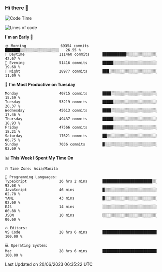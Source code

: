### Hi there 👋

<!--START_SECTION:waka-->
![Code Time](http://img.shields.io/badge/Code%20Time-4%2C091%20hrs-blue)

![Lines of code](https://img.shields.io/badge/From%20Hello%20World%20I%27ve%20Written-103.7%20million%20lines%20of%20code-blue)

**I'm an Early 🐤** 

```text
🌞 Morning                69354 commits       ███████░░░░░░░░░░░░░░░░░░   26.55 % 
🌆 Daytime                111460 commits      ███████████░░░░░░░░░░░░░░   42.67 % 
🌃 Evening                51416 commits       █████░░░░░░░░░░░░░░░░░░░░   19.68 % 
🌙 Night                  28977 commits       ███░░░░░░░░░░░░░░░░░░░░░░   11.09 % 
```
📅 **I'm Most Productive on Tuesday** 

```text
Monday                   40715 commits       ████░░░░░░░░░░░░░░░░░░░░░   15.59 % 
Tuesday                  53219 commits       █████░░░░░░░░░░░░░░░░░░░░   20.37 % 
Wednesday                45613 commits       ████░░░░░░░░░░░░░░░░░░░░░   17.46 % 
Thursday                 49437 commits       █████░░░░░░░░░░░░░░░░░░░░   18.93 % 
Friday                   47566 commits       █████░░░░░░░░░░░░░░░░░░░░   18.21 % 
Saturday                 17621 commits       ██░░░░░░░░░░░░░░░░░░░░░░░   06.75 % 
Sunday                   7036 commits        █░░░░░░░░░░░░░░░░░░░░░░░░   02.69 % 
```


📊 **This Week I Spent My Time On** 

```text
🕑︎ Time Zone: Asia/Manila

💬 Programming Languages: 
TypeScript               26 hrs 2 mins       ███████████████████████░░   92.68 % 
JavaScript               46 mins             █░░░░░░░░░░░░░░░░░░░░░░░░   02.78 % 
YAML                     43 mins             █░░░░░░░░░░░░░░░░░░░░░░░░   02.60 % 
EJS                      14 mins             ░░░░░░░░░░░░░░░░░░░░░░░░░   00.88 % 
JSON                     10 mins             ░░░░░░░░░░░░░░░░░░░░░░░░░   00.60 % 

🔥 Editors: 
VS Code                  28 hrs 6 mins       █████████████████████████   100.00 % 

💻 Operating System: 
Mac                      28 hrs 6 mins       █████████████████████████   100.00 % 
```


 Last Updated on 20/06/2023 06:35:22 UTC
<!--END_SECTION:waka-->


<!--
**rad182/rad182** is a ✨ _special_ ✨ repository because its `README.md` (this file) appears on your GitHub profile.

Here are some ideas to get you started:

- 🔭 I’m currently working on ...
- 🌱 I’m currently learning ...
- 👯 I’m looking to collaborate on ...
- 🤔 I’m looking for help with ...
- 💬 Ask me about ...
- 📫 How to reach me: ...
- 😄 Pronouns: ...
- ⚡ Fun fact: ...
-->
